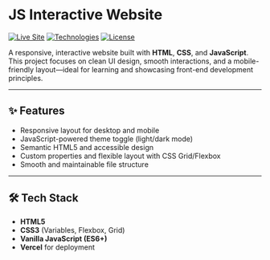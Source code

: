 # JS Interactive Website

[![Live Site](https://img.shields.io/badge/Live%20Demo-vercel.app-brightgreen?style=flat-square&logo=vercel)](https://js-interactive-website.vercel.app)
[![Technologies](https://img.shields.io/badge/Built%20With-HTML%2C%20CSS%2C%20JavaScript-blue?style=flat-square)](#-tech-stack)
[![License](https://img.shields.io/github/license/kimdevpro/js-interactive-website?style=flat-square)](LICENSE)

A responsive, interactive website built with **HTML**, **CSS**, and **JavaScript**. This project focuses on clean UI design, smooth interactions, and a mobile-friendly layout—ideal for learning and showcasing front-end development principles.

---

## ✨ Features

- Responsive layout for desktop and mobile
- JavaScript-powered theme toggle (light/dark mode)
- Semantic HTML5 and accessible design
- Custom properties and flexible layout with CSS Grid/Flexbox
- Smooth and maintainable file structure

---

## 🛠️ Tech Stack

- **HTML5**
- **CSS3** (Variables, Flexbox, Grid)
- **Vanilla JavaScript (ES6+)**
- **Vercel** for deployment


